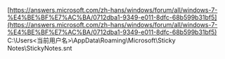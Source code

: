 [https://answers.microsoft.com/zh-hans/windows/forum/all/windows-7-%E4%BE%BF%E7%AC%BA/0712dba1-9349-e011-8dfc-68b599b31bf5](https://answers.microsoft.com/zh-hans/windows/forum/all/windows-7-%E4%BE%BF%E7%AC%BA/0712dba1-9349-e011-8dfc-68b599b31bf5)<br />C:\Users\<当前用户名>\AppData\Roaming\Microsoft\Sticky Notes\StickyNotes.snt

